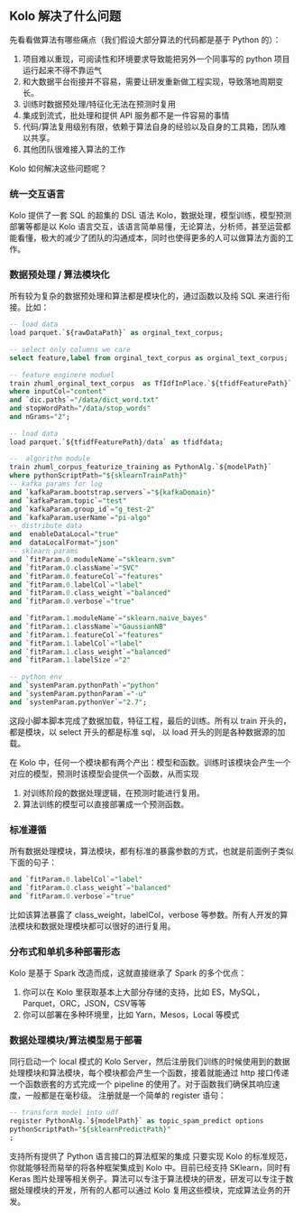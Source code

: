 ## Kolo 解决了什么问题

先看看做算法有哪些痛点（我们假设大部分算法的代码都是基于 Python 的）：

1. 项目难以重现，可阅读性和环境要求导致能把另外一个同事写的 python 项目运行起来不得不靠运气
2. 和大数据平台衔接并不容易，需要让研发重新做工程实现，导致落地周期变长。
3. 训练时数据预处理/特征化无法在预测时复用
4. 集成到流式，批处理和提供 API 服务都不是一件容易的事情
5. 代码/算法复用级别有限，依赖于算法自身的经验以及自身的工具箱，团队难以共享。
6. 其他团队很难接入算法的工作

Kolo 如何解决这些问题呢？

### 统一交互语言
Kolo 提供了一套 SQL 的超集的 DSL 语法 Kolo，数据处理，模型训练，模型预测部署等都是以 Kolo 语言交互，该语言简单易懂，无论算法，分析师，甚至运营都能看懂，极大的减少了团队的沟通成本，同时也使得更多的人可以做算法方面的工作。

### 数据预处理 / 算法模块化
所有较为复杂的数据预处理和算法都是模块化的，通过函数以及纯 SQL 来进行衔接。比如：

```sql
-- load data
load parquet.`${rawDataPath}` as orginal_text_corpus;
 
-- select only columns we care
select feature,label from orginal_text_corpus as orginal_text_corpus;
 
-- feature enginere moduel
train zhuml_orginal_text_corpus  as TfIdfInPlace.`${tfidfFeaturePath}` 
where inputCol="content" 
and `dic.paths`="/data/dict_word.txt" 
and stopWordPath="/data/stop_words"
and nGrams="2";
 
-- load data
load parquet.`${tfidfFeaturePath}/data` as tfidfdata;
 
--  algorithm module
train zhuml_corpus_featurize_training as PythonAlg.`${modelPath}` 
where pythonScriptPath="${sklearnTrainPath}"
-- kafka params for log
and `kafkaParam.bootstrap.servers`="${kafkaDomain}"
and `kafkaParam.topic`="test"
and `kafkaParam.group_id`="g_test-2"
and `kafkaParam.userName`="pi-algo"
-- distribute data
and  enableDataLocal="true"
and  dataLocalFormat="json"
-- sklearn params
and `fitParam.0.moduleName`="sklearn.svm"
and `fitParam.0.className`="SVC"
and `fitParam.0.featureCol`="features"
and `fitParam.0.labelCol`="label"
and `fitParam.0.class_weight`="balanced"
and `fitParam.0.verbose`="true"
 
and `fitParam.1.moduleName`="sklearn.naive_bayes"
and `fitParam.1.className`="GaussianNB"
and `fitParam.1.featureCol`="features"
and `fitParam.1.labelCol`="label"
and `fitParam.1.class_weight`="balanced"
and `fitParam.1.labelSize`="2"
 
-- python env
and `systemParam.pythonPath`="python"
and `systemParam.pythonParam`="-u"
and `systemParam.pythonVer`="2.7";
```

这段小脚本脚本完成了数据加载，特征工程，最后的训练。所有以 train 开头的，都是模块，以 select 开头的都是标准 sql，
以 load 开头的则是各种数据源的加载。

在 Kolo 中，任何一个模块都有两个产出：模型和函数。训练时该模块会产生一个对应的模型，预测时该模型会提供一个函数，从而实现

1. 对训练阶段的数据处理逻辑，在预测时能进行复用。
2. 算法训练的模型可以直接部署成一个预测函数。

### 标准遵循
所有数据处理模块，算法模块，都有标准的暴露参数的方式，也就是前面例子类似下面的句子：

```sql
and `fitParam.0.labelCol`="label"
and `fitParam.0.class_weight`="balanced"
and `fitParam.0.verbose`="true"
```

比如该算法暴露了 class_weight，labelCol，verbose 等参数。所有人开发的算法模块和数据处理模块都可以很好的进行复用。

### 分布式和单机多种部署形态
Kolo 是基于 Spark 改造而成，这就直接继承了 Spark 的多个优点：

1. 你可以在 Kolo 里获取基本上大部分存储的支持，比如 ES，MySQL，Parquet，ORC，JSON，CSV等等
2. 你可以部署在多种环境里，比如 Yarn，Mesos，Local 等模式

### 数据处理模块/算法模型易于部署
同行启动一个 local 模式的 Kolo Server，然后注册我们训练的时候使用到的数据处理模块和算法模块，每个模块都会产生一个函数，接着就能通过 http 接口传递一个函数嵌套的方式完成一个 pipeline 的使用了。对于函数我们确保其响应速度，一般都是在毫秒级。
注册就是一个简单的 register 语句：

```sql
-- transform model into udf
register PythonAlg.`${modelPath}` as topic_spam_predict options 
pythonScriptPath="${sklearnPredictPath}"
;
```

支持所有提供了 Python 语言接口的算法框架的集成
只要实现 Kolo 的标准规范，你就能够轻而易举的将各种框架集成到 Kolo 中。目前已经支持 SKlearn，同时有 Keras 图片处理等相关例子。算法可以专注于算法模块的研发，研发可以专注于数据处理模块的开发，所有的人都可以通过 Kolo 复用这些模块，完成算法业务的开发。
